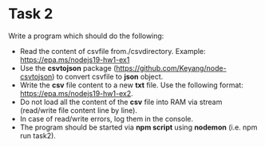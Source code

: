 # Task 2

Write a program which should do the following:

* Read the content of csvfile from./csvdirectory. Example: <https://epa.ms/nodejs19-hw1-ex1>
* Use the **csvtojson** package (<https://github.com/Keyang/node-csvtojson>) to convert csvfile to **json** object.
* Write the **csv** file content to a new **txt** file. Use the following format: <https://epa.ms/nodejs19-hw1-ex2>.
* Do not load all the content of the **csv** file into RAM via stream (read/write file content line by line).
* In case of read/write errors, log them in the console.
* The program should be started via **npm script** using **nodemon** (i.e. npm run task2).
